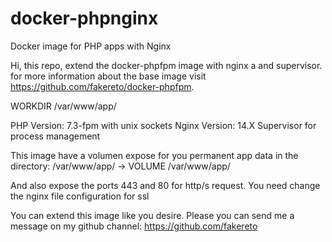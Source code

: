 # docker-phpnginx
Docker image for PHP apps with Nginx

Hi, this repo, extend the docker-phpfpm image with nginx a and supervisor. for more information about the base image visit https://github.com/fakereto/docker-phpfpm.

WORKDIR /var/www/app/

PHP Version: 7.3-fpm with unix sockets
Nginx Version: 14.X
Supervisor for process management

This image have a volumen expose for you permanent app data in the directory: /var/www/app/ -> VOLUME /var/www/app/

And also expose the ports 443 and 80 for http/s request.
You need change the nginx file configuration for ssl

You can extend this image like you desire. 
Please you can send me a message on my github channel: https://github.com/fakereto

